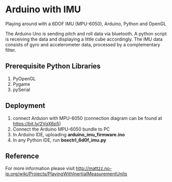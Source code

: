 # Arduino with IMU 
Playing around with a 6DOF IMU (MPU-6050), Arduino, Python and OpenGL

The Arduino Uno is sending pitch and roll data via bluetooth. A python script is receiving the data and displaying a little cube accordingly. The IMU data consists of gyro and accelerometer data, processed by a complementary filter.

## Prerequisite Python Libraries
1. PyOpenGL 
2. Pygame
3. pySerial

## Deployment 
1. connect Arduion with MPU-6050 (connection diagram can be found at https://bit.ly/2VqX6p5)
2. Connect the Arduino MPU-6050 bundle to PC
2. In Arduino IDE, uploading **arduino_imu_firmware.ino**
3. In any Python IDE, run **boxctrl_6d0f_imu.py**

## Reference
For more information please visit http://mattzz.no-ip.org/wiki/Projects/PlayingWithInertialMeasurementUnits
